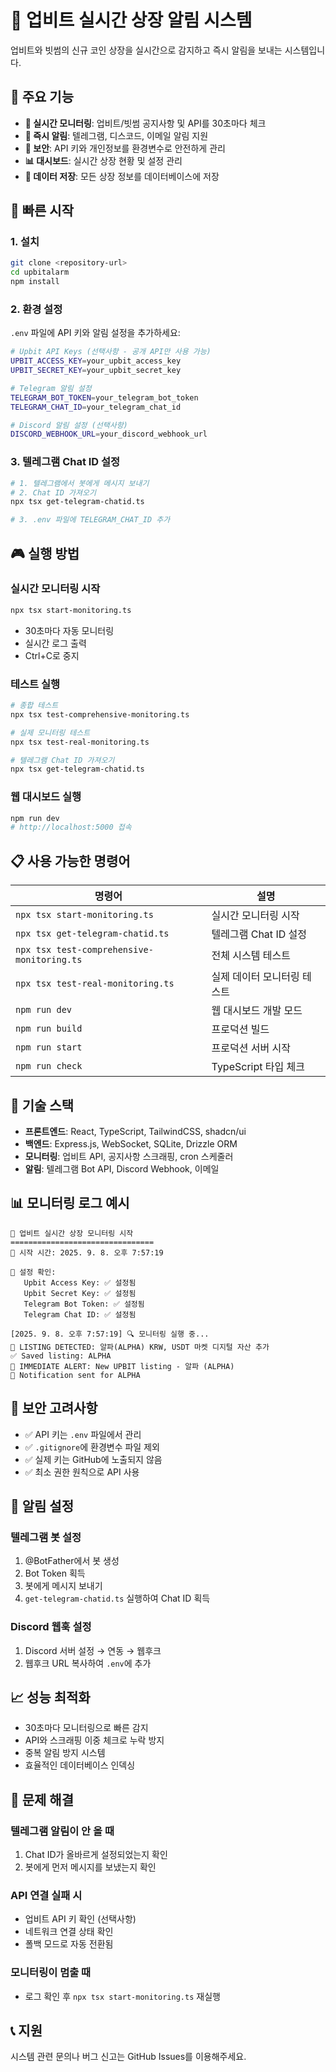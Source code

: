 # 🚨 업비트 실시간 상장 알림 시스템

업비트와 빗썸의 신규 코인 상장을 실시간으로 감지하고 즉시 알림을 보내는 시스템입니다.

## 🎯 주요 기능

- **🔄 실시간 모니터링**: 업비트/빗썸 공지사항 및 API를 30초마다 체크
- **📱 즉시 알림**: 텔레그램, 디스코드, 이메일 알림 지원
- **🔐 보안**: API 키와 개인정보를 환경변수로 안전하게 관리
- **📊 대시보드**: 실시간 상장 현황 및 설정 관리
- **💾 데이터 저장**: 모든 상장 정보를 데이터베이스에 저장

## 🚀 빠른 시작

### 1. 설치
```bash
git clone <repository-url>
cd upbitalarm
npm install
```

### 2. 환경 설정
`.env` 파일에 API 키와 알림 설정을 추가하세요:

```bash
# Upbit API Keys (선택사항 - 공개 API만 사용 가능)
UPBIT_ACCESS_KEY=your_upbit_access_key
UPBIT_SECRET_KEY=your_upbit_secret_key

# Telegram 알림 설정
TELEGRAM_BOT_TOKEN=your_telegram_bot_token
TELEGRAM_CHAT_ID=your_telegram_chat_id

# Discord 알림 설정 (선택사항)
DISCORD_WEBHOOK_URL=your_discord_webhook_url
```

### 3. 텔레그램 Chat ID 설정
```bash
# 1. 텔레그램에서 봇에게 메시지 보내기
# 2. Chat ID 가져오기
npx tsx get-telegram-chatid.ts

# 3. .env 파일에 TELEGRAM_CHAT_ID 추가
```

## 🎮 실행 방법

### 실시간 모니터링 시작
```bash
npx tsx start-monitoring.ts
```
- 30초마다 자동 모니터링
- 실시간 로그 출력
- Ctrl+C로 중지

### 테스트 실행
```bash
# 종합 테스트
npx tsx test-comprehensive-monitoring.ts

# 실제 모니터링 테스트
npx tsx test-real-monitoring.ts

# 텔레그램 Chat ID 가져오기
npx tsx get-telegram-chatid.ts
```

### 웹 대시보드 실행
```bash
npm run dev
# http://localhost:5000 접속
```

## 📋 사용 가능한 명령어

| 명령어 | 설명 |
|--------|------|
| `npx tsx start-monitoring.ts` | 실시간 모니터링 시작 |
| `npx tsx get-telegram-chatid.ts` | 텔레그램 Chat ID 설정 |
| `npx tsx test-comprehensive-monitoring.ts` | 전체 시스템 테스트 |
| `npx tsx test-real-monitoring.ts` | 실제 데이터 모니터링 테스트 |
| `npm run dev` | 웹 대시보드 개발 모드 |
| `npm run build` | 프로덕션 빌드 |
| `npm run start` | 프로덕션 서버 시작 |
| `npm run check` | TypeScript 타입 체크 |

## 🔧 기술 스택

- **프론트엔드**: React, TypeScript, TailwindCSS, shadcn/ui
- **백엔드**: Express.js, WebSocket, SQLite, Drizzle ORM
- **모니터링**: 업비트 API, 공지사항 스크래핑, cron 스케줄러
- **알림**: 텔레그램 Bot API, Discord Webhook, 이메일

## 📊 모니터링 로그 예시

```
🚀 업비트 실시간 상장 모니터링 시작
================================
📅 시작 시간: 2025. 9. 8. 오후 7:57:19

🔧 설정 확인:
   Upbit Access Key: ✅ 설정됨
   Upbit Secret Key: ✅ 설정됨
   Telegram Bot Token: ✅ 설정됨
   Telegram Chat ID: ✅ 설정됨

[2025. 9. 8. 오후 7:57:19] 🔍 모니터링 실행 중...
🚀 LISTING DETECTED: 알파(ALPHA) KRW, USDT 마켓 디지털 자산 추가
✅ Saved listing: ALPHA
🔔 IMMEDIATE ALERT: New UPBIT listing - 알파 (ALPHA)
📨 Notification sent for ALPHA
```

## 🔐 보안 고려사항

- ✅ API 키는 `.env` 파일에서 관리
- ✅ `.gitignore`에 환경변수 파일 제외
- ✅ 실제 키는 GitHub에 노출되지 않음
- ✅ 최소 권한 원칙으로 API 사용

## 🚨 알림 설정

### 텔레그램 봇 설정
1. @BotFather에서 봇 생성
2. Bot Token 획득
3. 봇에게 메시지 보내기
4. `get-telegram-chatid.ts` 실행하여 Chat ID 획득

### Discord 웹훅 설정
1. Discord 서버 설정 → 연동 → 웹후크
2. 웹후크 URL 복사하여 `.env`에 추가

## 📈 성능 최적화

- 30초마다 모니터링으로 빠른 감지
- API와 스크래핑 이중 체크로 누락 방지
- 중복 알림 방지 시스템
- 효율적인 데이터베이스 인덱싱

## 🐛 문제 해결

### 텔레그램 알림이 안 올 때
1. Chat ID가 올바르게 설정되었는지 확인
2. 봇에게 먼저 메시지를 보냈는지 확인

### API 연결 실패 시
- 업비트 API 키 확인 (선택사항)
- 네트워크 연결 상태 확인
- 폴백 모드로 자동 전환됨

### 모니터링이 멈출 때
- 로그 확인 후 `npx tsx start-monitoring.ts` 재실행

## 📞 지원

시스템 관련 문의나 버그 신고는 GitHub Issues를 이용해주세요.
